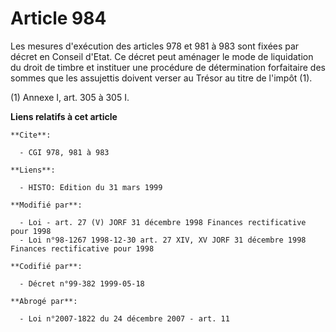 # Article 984

Les mesures d'exécution des articles 978 et 981 à 983 sont fixées par décret en Conseil d'Etat. Ce décret peut aménager le
mode de liquidation du droit de timbre et instituer une procédure de détermination forfaitaire des sommes que les assujettis
doivent verser au Trésor au titre de l'impôt (1).

(1) Annexe I, art. 305 à 305 I.

**Liens relatifs à cet article**

	**Cite**:

	  - CGI 978, 981 à 983

	**Liens**:

	  - HISTO: Edition du 31 mars 1999

	**Modifié par**:

	  - Loi - art. 27 (V) JORF 31 décembre 1998 Finances rectificative pour 1998
	  - Loi n°98-1267 1998-12-30 art. 27 XIV, XV JORF 31 décembre 1998 Finances rectificative pour 1998

	**Codifié par**:

	  - Décret n°99-382 1999-05-18

	**Abrogé par**:

	  - Loi n°2007-1822 du 24 décembre 2007 - art. 11
